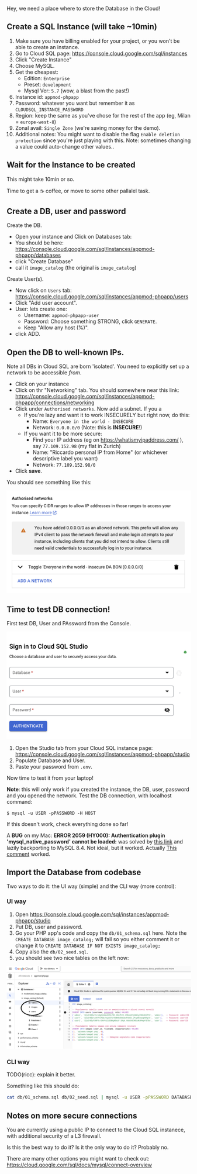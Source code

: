 
Hey, we need a place where to store the Database in the Cloud!

## Create a SQL Instance (will take ~10min)

1. Make sure you have billing enabled for your project, or you won't be able to create an instance.
2. Go to Cloud SQL page: https://console.cloud.google.com/sql/instances
3. Click "Create Instance"
4. Choose MySQL.
5. Get the cheapest:
    * Edition: `Enterprise`
    * Preset: `development`
    * Mysql Ver: `5.7` (wow, a blast from the past!)
6. Instance id: `appmod-phpapp`
7. Password: whatever you want but remember it as `CLOUDSQL_INSTANCE_PASSWORD`
8. Region: keep the same as you've chose for the rest of the app (eg, Milan = `europe-west-8`)
9. Zonal avail: `Single Zone` (we're saving money for the demo).
10. Additional notes: You might want to disable the flag `Enable deletion protection` since you're just playing with this.
Note: sometimes changing a value could auto-change other values..

## Wait for the Instance to be created

This might take 10min or so.

Time to get a ☕️ coffee, or move to some other pallalel task.

## Create a DB, user and password

Create the DB.

* Open your instance and Click on Databases tab:
* You should be here: https://console.cloud.google.com/sql/instances/appmod-phpapp/databases
* click "Create Database"
* call it `image_catalog` (the original is `image_catalog`)

Create User(s).

* Now click on `Users` tab: https://console.cloud.google.com/sql/instances/appmod-phpapp/users
* Click "Add user account".
* User: lets create one:
    * Username: `appmod-phpapp-user`
    * Password: Choose something STRONG, click `GENERATE`.
    * Keep "Allow any host (%)".
* click ADD.

## Open the DB to well-known IPs.

Note all DBs in Cloud SQL are born 'isolated'. You need to explicitly set up a network to be accessible *from*.

* Click on your instance
* Click on thr "Networking" tab. You should somewhere near this link: https://console.cloud.google.com/sql/instances/appmod-phpapp/connections/networking
* Click under `Authorised networks`. Now add a subnet. If you a
    * If you're lazy and want it to work INSECURELY but right now, do this:
        * Name: `Everyone in the world - INSECURE`
        * Network: `0.0.0.0/0` (Note: this is **INSECURE**!)
    * If you want it to be more secure:
        * Find your IP address (eg on https://whatismyipaddress.com/ ), say `77.109.152.98` (my flat in Zurich)
        * Name: "Riccardo personal IP from Home" (or whichever descriptive label you want)
        * Network: `77.109.152.98/0`
* Click **save**.

You should see something like this:

![alt text](image-1.png)

## Time to test DB connection!

First test DB, User and PAssword from the Console.

![alt text](image.png)

1. Open the Studio tab from your Cloud SQL instance page: https://console.cloud.google.com/sql/instances/appmod-phpapp/studio
1. Populate Database and User.
1. Paste your password from `.env`.

Now time to test it from your laptop!

**Note**: this will only work if you created the instance, the DB, user, password and you opened the network.
Test the DB connection, with localhost command:

```
$ mysql -u USER -pPASSWORD -H HOST
```

If this doesn't work, check everything done so far!

A **BUG** on my Mac: **ERROR 2059 (HY000): Authentication plugin 'mysql_native_password' cannot be loaded:** was solved
by [this link](https://github.com/Homebrew/homebrew-core/issues/180498) and lazily backporting to MySQL 8.4. Not ideal,
but it worked. Actually [This comment](https://github.com/Homebrew/homebrew-core/issues/180498#issuecomment-2296006936)
worked.

## Import the Database from codebase

Two ways to do it: the UI way (simple) and the CLI way (more control):

### UI way

1. Open https://console.cloud.google.com/sql/instances/appmod-phpapp/studio
1. Put DB, user and password.
1. Go your PHP app's code and copy the `db/01_schema.sql` here. Note the `CREATE DATABASE image_catalog;` will fail so you either comment it or change it to `CREATE DATABASE IF NOT EXISTS image_catalog;`
1. Copy also the `db/02_seed.sql`.
1. you should see two nice tables on the left now:

![alt text](image-2.png)

### CLI way

TODO(ricc): explain it better.

Something like this should do:

```bash
cat db/01_schema.sql db/02_seed.sql | mysql -u USER -pPASSWORD DATABASE -h HOST # substitute vars appropriately
```
## Notes on more secure connections

You are currently using a public IP to connect to the Cloud SQL instanece, with additional security of a L3 firewall.

Is this the best way to do it? Is it the only way to do it? Probably no.

There are many other options you might want to check out: https://cloud.google.com/sql/docs/mysql/connect-overview

